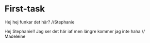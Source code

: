 # First-task

Hej hej funkar det här? //Stephanie

Hej Stephanie!! Jag ser det här iaf men längre kommer jag inte haha // Madeleine
